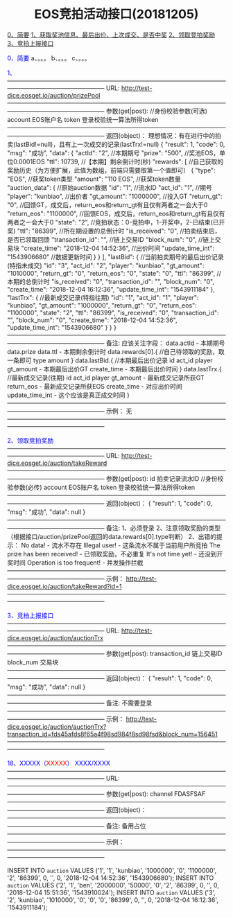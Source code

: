<h1><center>EOS竞拍活动接口(20181205)</center></h1>


<a href="#a0">0、简要</a>
<a href="#a1">1、获取奖池信息、最后出价、上次成交、是否中奖</a>
<a href="#a2">2、领取竞拍奖励</a>
<a href="#a3">3、竞拍上报接口</a>



<font id="a0" color="blue">0、简要</font>
    a、。。。
    b、。。。
    c、。。。






<font id="a1" color="blue">1、</font>
    ————————————————————————————————————————————————————
    URL:
        http://test-dice.eosget.io/auction/prizePool
    ————————————————————————————————————————————————————
    参数(get|post):
        //身份校验参数(可选)
        account     EOS账户名
        token       登录校验统一算法所得token
    ————————————————————————————————————————————————————
    返回(object)：
        理想情况：有在进行中的拍卖(lastBid!=null)，且有上一次成交的记录(lastTrx!=null)
        {
            "result": 1,
            "code": 0,
            "msg": "成功",
            "data": {
                "actId": "2", //本期期号
                "prize": "500",  //奖池EOS，单位0.0001EOS
                "ttl": 10739, //【本期】剩余倒计时(秒)
                "rewards": [ //自己获取的奖励历史（为方便扩展，此值为数组，前端只需要取第一个值即可）
                    {
                        "type": "EOS", //获奖token类型
                        "amount": "110 EOS", //获奖token数量
                        "auction_data": { //原始auction数据
                            "id": "1",                  //流水ID
                            "act_id": "1",              //期号
                            "player": "kunbiao",        //出价者
                            "gt_amount": "1000000",     //投入GT
                            "return_gt": "0",           //回馈GT，成交后，return_eos和return_gt有且仅有两者之一会大于0
                            "return_eos": "1100000",    //回馈EOS，成交后，return_eos和return_gt有且仅有两者之一会大于0
                            "state": "2",               //竞拍状态：0-竞拍中，1-开奖中，2-已结束(已开奖)
                            "ttl": "86399",             //所在期设置的总倒计时
                            "is_received": "0",         //拍卖结束后，是否已领取回馈
                            "transaction_id": "",       //链上交易ID
                            "block_num": "0",           //链上交易块
                            "create_time": "2018-12-04 14:52:36",   //出价时间
                            "update_time_int": "1543906680"         //数据更新时间
                        }
                    }
                ],
                "lastBid": {  //当前拍卖期号的最后出价记录(特指未成交)
                    "id": "3",
                    "act_id": "2",
                    "player": "kunbiao",
                    "gt_amount": "1010000",
                    "return_gt": "0",
                    "return_eos": "0",
                    "state": "0",
                    "ttl": "86399", //本期的总倒计时
                    "is_received": "0",
                    "transaction_id": "",
                    "block_num": "0",
                    "create_time": "2018-12-04 16:12:36",
                    "update_time_int": "1543911184"
                },
                "lastTrx": { //最新成交记录(特指往期)
                    "id": "1",
                    "act_id": "1",
                    "player": "kunbiao",
                    "gt_amount": "1000000",
                    "return_gt": "0",
                    "return_eos": "1100000", 
                    "state": "2",
                    "ttl": "86399",
                    "is_received": "0", 
                    "transaction_id": "",
                    "block_num": "0",
                    "create_time": "2018-12-04 14:52:36",
                    "update_time_int": "1543906680"
                }
            }
        }
    ————————————————————————————————————————————————————
    备注: 
        应该关注字段：
            data.actId - 本期期号
            data.prize
            data.ttl - 本期剩余倒计时
            data.rewards[0].{ //自己待领取的奖励，取一条即可
                type
                amount
            }
            data.lastBid.{ //本期最后出价记录
                id
                act_id
                player
                gt_amount - 本期最后出价GT
                create_time - 本期最后出价时间
            }
            data.lastTrx.{ //最新成交记录(往期)
                id
                act_id
                player
                gt_amount - 最新成交记录所获GT
                return_eos - 最新成交记录所获EOS
                create_time - 对应出价时间
                update_time_int - 这个应该是真正成交时间
            }
    ————————————————————————————————————————————————————
    示例：
        无
    ————————————————————————————————————————————————————





<font id="a2" color="blue">2、领取竞拍奖励</font>
    ————————————————————————————————————————————————————
    URL:
        http://test-dice.eosget.io/auction/takeReward
    ————————————————————————————————————————————————————
    参数(get|post):
        id      拍卖记录流水ID
        //身份校验参数(必传)
        account     EOS账户名
        token       登录校验统一算法所得token
    ————————————————————————————————————————————————————
    返回(object)：
        {
            "result": 1,
            "code": 0,
            "msg": "成功",
            "data": null
        }
    ————————————————————————————————————————————————————
    备注: 
        1、必须登录
        2、注意领取奖励的类型（根据接口/auction/prizePool返回的data.rewards[0].type判断）
        2、出错的提示：
            No data! - 流水不存在
            Illegal user!  - 这条流水不属于当前用户所竞拍
            The prize has been received! - 已领取奖励，不必重复
            It\'s not time yet!  - 还没到开奖时间
            Operation is too frequent! - 并发操作拦截
    ————————————————————————————————————————————————————
    示例：
        http://test-dice.eosget.io/auction/takeReward?id=1
    ————————————————————————————————————————————————————






<font id="a3" color="blue">3、竞拍上报接口</font>
    ————————————————————————————————————————————————————
    URL:
        http://test-dice.eosget.io/auction/auctionTrx
    ————————————————————————————————————————————————————
    参数(get|post):
        transaction_id     链上交易ID
        block_num          交易块
    ————————————————————————————————————————————————————
    返回(object)：
        {
            "result": 1,
            "code": 0,
            "msg": "成功",
            "data": null
        }
    ————————————————————————————————————————————————————
    备注: 
        不需要登录
    ————————————————————————————————————————————————————
    示例：
        http://test-dice.eosget.io/auction/auctionTrx?transaction_id=fds45afds8f65a4f98sd984f8sd98fsd&block_num=156451
    ————————————————————————————————————————————————————

















<font id="a99" color="blue">18、XXXXX（<font color="red">XXXXX</font>） XXXX/XXXX </font>
    ————————————————————————————————————————————————————
    URL:
    ————————————————————————————————————————————————————
    参数(get|post):
        channel     FDASFSAF
    ————————————————————————————————————————————————————
    返回(object)：
    ————————————————————————————————————————————————————
    备注: 
        备用占位
    ————————————————————————————————————————————————————
    示例：
    ————————————————————————————————————————————————————








INSERT INTO `auction` VALUES ('1', '1', 'kunbiao',  '1000000', '0',     '1100000',  '2', '86399', 0, '', 0, '2018-12-04 14:52:36', '1543906680');
INSERT INTO `auction` VALUES ('2', '1', 'ben',      '2000000', '50000', '0',        '2', '86399', 0, '', 0, '2018-12-04 15:51:36', '1543910024');
INSERT INTO `auction` VALUES ('3', '2', 'kunbiao',  '1010000', '0',     '0',        '0', '86399', 0, '', 0, '2018-12-04 16:12:36', '1543911184');

